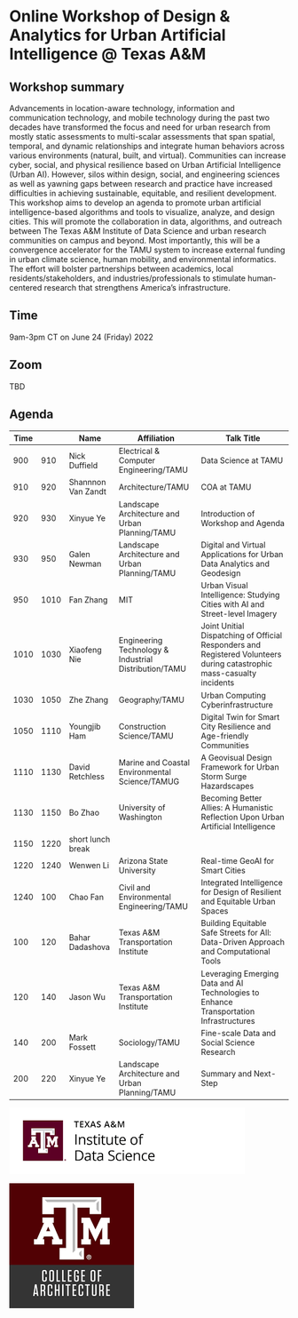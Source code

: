 # Online Workshop of Design & Analytics for Urban Artificial Intelligence @ Texas A&M

## Workshop summary
Advancements in location-aware technology, information and communication technology, and mobile technology during the past two decades have transformed the focus and need for urban research from mostly static assessments to multi-scalar assessments that span spatial, temporal, and dynamic relationships and integrate human behaviors across various environments (natural, built, and virtual). Communities can increase cyber, social, and physical resilience based on Urban Artificial Intelligence (Urban AI). However, silos within design, social, and engineering sciences as well as yawning gaps between research and practice have increased difficulties in achieving sustainable, equitable, and resilient development. This workshop aims to develop an agenda to promote urban artificial intelligence-based algorithms and tools to visualize, analyze, and design cities. This will promote the collaboration in data, algorithms, and outreach between The Texas A&M Institute of Data Science and urban research communities on campus and beyond. Most importantly, this will be a convergence accelerator for the TAMU system to increase external funding in urban climate science, human mobility, and environmental informatics. The effort will bolster partnerships between academics, local residents/stakeholders, and industries/professionals to stimulate human-centered research that strengthens America’s infrastructure.

## Time
9am-3pm CT on June 24 (Friday) 2022

## Zoom
TBD

## Agenda

| Time |      | Name               | Affiliation                                           | Talk Title                                                                                                             |
| ---- | ---- | ------------------ | ----------------------------------------------------- | ---------------------------------------------------------------------------------------------------------------------- |
| 900  | 910  | Nick Duffield      | Electrical & Computer Engineering/TAMU                | Data Science at TAMU                                                                                                   |
| 910  | 920  | Shannnon Van Zandt | Architecture/TAMU                                     | COA at TAMU                                                                                                            |
| 920  | 930  | Xinyue Ye          | Landscape Architecture and Urban Planning/TAMU        | Introduction of Workshop and Agenda                                                                                    |
| 930  | 950  | Galen Newman       | Landscape Architecture and Urban Planning/TAMU        | Digital and Virtual Applications for Urban Data Analytics and Geodesign                                                |
| 950  | 1010 | Fan Zhang          | MIT                                                   | Urban Visual Intelligence: Studying Cities with AI and Street-level Imagery                                            |
| 1010 | 1030 | Xiaofeng Nie       | Engineering Technology & Industrial Distribution/TAMU | Joint Unitial Dispatching of Official Responders and Registered Volunteers during catastrophic mass-casualty incidents |
| 1030 | 1050 | Zhe Zhang          | Geography/TAMU                                        | Urban Computing Cyberinfrastructure                                                                                    |
| 1050 | 1110 | Youngjib Ham       | Construction Science/TAMU                             | Digital Twin for Smart City Resilience and Age-friendly Communities                                                    |
| 1110 | 1130 | David Retchless    | Marine and Coastal Environmental Science/TAMUG        | A Geovisual Design Framework for Urban Storm Surge Hazardscapes                                                        |
| 1130 | 1150 | Bo Zhao            | University of Washington                              | Becoming Better Allies: A Humanistic Reflection Upon Urban Artificial Intelligence                                     |
| 1150 | 1220 | short lunch break  |                                                       |                                                                                                                        |
| 1220 | 1240 | Wenwen Li          | Arizona State University                              | Real-time GeoAI for Smart Cities                                                                                       |
| 1240 | 100  | Chao Fan           | Civil and Environmental Engineering/TAMU              | Integrated Intelligence for Design of Resilient and Equitable Urban Spaces                                             |
| 100  | 120  | Bahar Dadashova    | Texas A&M Transportation Institute                    | Building Equitable Safe Streets for All: Data-Driven Approach and Computational Tools                                  |
| 120  | 140  | Jason Wu           | Texas A&M Transportation Institute                    | Leveraging Emerging Data and AI Technologies to Enhance Transportation Infrastructures                                 |
| 140  | 200  | Mark Fossett       | Sociology/TAMU                                        | Fine-scale Data and Social Science Research                                                                            |
| 200  | 220  | Xinyue Ye          | Landscape Architecture and Urban Planning/TAMU        | Summary and Next-Step                                                                                                  |               


![[the logo of The Texas A&M Institute of Data Science](https://tamids.tamu.edu/)](tamuids.png "tamuids")

![[the logo of The College of Architecture of TAMU](https://arch.tamu.edu/)](tamuarch.png "tamuarch")

